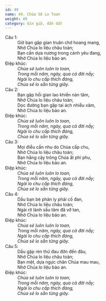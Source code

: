 ```yaml
---
id: 49
name: 49. Chúa Sẽ Lo Toan
weight: 49
category: Gìn giữ, dẫn dắt
---
```

<dl><dt>Câu 1:</dt><dd data-verse="1">Giờ bạn gặp gian truân chớ hoang mang, <br/>Nhờ Chúa lo liệu châu toàn; <br/>Bạn cần dựa nương trong cánh yêu đang, <br/>Nhờ Chúa lo liệu bảo an. </dd><dt>Điệp khúc:</dt><dd data-chorus="1"><em>Chúa sẽ luôn luôn lo toan, <br/>Trong mỗi năm, ngày, qua cả đời nầy; <br/>Ngài lo chu cấp thích đáng, <br/>Chúa sẽ lo sẵn từng giây. </em></dd><dt>Câu 2:</dt><dd data-verse="2">Bạn gặp hồi gian lao khiến nản tâm, <br/>Nhờ Chúa lo liệu châu toàn; <br/>Dọc đường bạn gặp tai ách nhiễu xâm, <br/>Nhờ Chúa lo liệu bảo an. </dd><dt>Điệp khúc:</dt><dd data-chorus="1"><em>Chúa sẽ luôn luôn lo toan, <br/>Trong mỗi năm, ngày, qua cả đời nầy; <br/>Ngài lo chu cấp thích đáng, <br/>Chúa sẽ lo sẵn từng giây. </em></dd><dt>Câu 3:</dt><dd data-verse="3">Mọi điều cần nhu do Chúa cấp chu, <br/>Nhờ Chúa lo liệu châu toàn; <br/>Bạn hằng cậy trông Chúa ắt phỉ phu, <br/>Nhờ Chúa lo liệu bảo an. </dd><dt>Điệp khúc:</dt><dd data-chorus="1"><em>Chúa sẽ luôn luôn lo toan, <br/>Trong mỗi năm, ngày, qua cả đời nầy; <br/>Ngài lo chu cấp thích đáng, <br/>Chúa sẽ lo sẵn từng giây. </em></dd><dt>Câu 4:</dt><dd data-verse="4">Dầu bạn bè phân ly phải cố đan, <br/>Nhờ Chúa lo liệu châu toàn; <br/>Ngài rịt lành sầu tâm đã vỡ tan, <br/>Nhờ Chúa lo liệu bảo an. </dd><dt>Điệp khúc:</dt><dd data-chorus="1"><em>Chúa sẽ luôn luôn lo toan, <br/>Trong mỗi năm, ngày, qua cả đời nầy; <br/>Ngài lo chu cấp thích đáng, <br/>Chúa sẽ lo sẵn từng giây. </em></dd><dt>Câu 5:</dt><dd data-verse="5">Dầu gặp rèn thử đau đớn đến đâu, <br/>Nhờ Chúa lo liệu châu toàn; <br/>Bạn mệt, dựa ngực chân Chúa mau mau, <br/>Nhờ Chúa lo liệu bảo an. <dt>Điệp khúc:</dt><dd data-chorus="1"><em>Chúa sẽ luôn luôn lo toan, <br/>Trong mỗi năm, ngày, qua cả đời nầy; <br/>Ngài lo chu cấp thích đáng, <br/>Chúa sẽ lo sẵn từng giây. </em></dd></dl>
